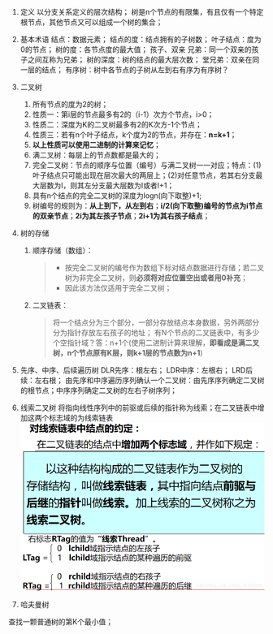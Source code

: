1. 定义
    以分支关系定义的层次结构；
    树是n个节点的有限集，有且仅有一个特定根节点，其他节点又可以组成一个树的集合；

2. 基本术语
    结点：数据元素；
    结点的度：结点拥有的子树数；
    叶子结点：度为0的节点；
    树的度：各节点度的最大值；
    孩子、双亲
    兄弟：同一个双亲的孩子之间互称为兄弟；
    树的深度：树的结点的最大层次数；
    堂兄弟：双亲在同一层的结点；
    有序树：树中各节点的子树从左到右有序为有序树？

3. 二叉树
    1. 所有节点的度为2的树；
    2. 性质一：第i层的节点最多有2的（i-1）次方个节点，i>0；
    3. 性质二：深度为K的二叉树最多有2的K次方-1个节点；
    4. 性质三：若有n个叶子结点，k个度为2的节点，并存在：**n=k+1**；
    5. **以上性质可以使用二进制的计算来记忆**；
    6. 满二叉树：每层上的节点数都是最大的；
    7. 完全二叉树：节点的顺序与位置（编号）与满二叉树一一对应；特点：(1)叶子结点只可能出现在层次最大的两层上；(2)对任意节点，若其右分支最大层数为I，则其左分支最大层数为I或者I+1；
    8. 具有n个结点的完全二叉树的深度为logn(向下取整)+1;
    9. 树编号的规则为：**从上到下，从左到右**；**i/2(向下取整)编号的节点为i节点的双亲节点**；**2i为其左孩子节点**；**2i+1为其右孩子结点**；

4. 树的存储
    1. 顺序存储（数组）：
        >* 按完全二叉树的编号作为数组下标对结点数据进行存储；若二叉树为非完全二叉树，则**必须将对应位置空出或者用0补充**；
        >* 因此该方法仅适用于完全二叉树；
    2. 二叉链表：
        >将一个结点分为三个部分，一部分存放结点本身数据，另外两部分分为指针存放左右孩子的地址；
        >有N个节点的二叉链表中，有多少个空指针域？答：n+1个(使用二进制计算来理解，**即看成是满二叉树，n个节点原有K层，则k+1层的节点数为n+1**)

5. 先序、中序、后续遍历树
DLR先序：根左右；
LDR中序：左根右；
LRD后续：左右根；
由先序和中序遍历序列确认一个二叉树：由先序序列确定二叉树的根节点；中序序列确定二叉树的左右子树序列；

6. 线索二叉树
将指向线性序列中的前驱或后续的指针称为线索；在二叉链表中增加这两个标志域的为线索链表
![](二叉线索链表.png)

7. 哈夫曼树


查找一颗普通树的第K个最小值；
